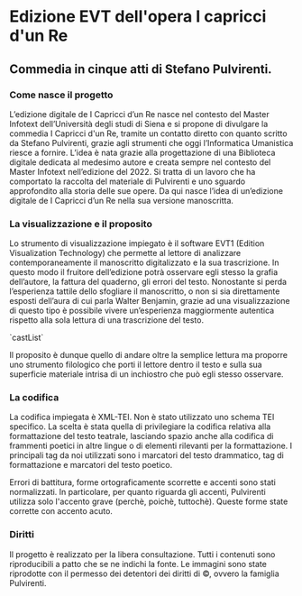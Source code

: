 <h1>Edizione EVT dell'opera I capricci d'un Re</h1>
<h2>Commedia in cinque atti di Stefano Pulvirenti.</h2>

<h3>Come nasce il progetto</h3>
<p>L’edizione digitale de I Capricci d’un Re nasce nel contesto del Master Infotext dell’Università degli studi di Siena e si propone di divulgare la commedia I Capricci d'un Re, tramite un contatto diretto con quanto scritto da Stefano Pulvirenti, grazie agli strumenti che oggi l’Informatica Umanistica riesce a fornire.
L’idea è nata grazie alla progettazione di una Biblioteca digitale dedicata al medesimo autore e creata sempre nel contesto del Master Infotext nell’edizione del 2022. Si tratta di un lavoro che ha comportato la raccolta del materiale di Pulvirenti e uno sguardo approfondito alla storia delle sue opere. Da qui nasce l’idea di un’edizione digitale de I Capricci d’un Re nella sua versione manoscritta.</p>

<h3>La visualizzazione e il proposito</h3>
<p>Lo strumento di visualizzazione impiegato è il software EVT1 (Edition Visualization Technology) che permette al lettore di analizzare contemporaneamente il manoscritto digitalizzato e la sua trascrizione. In questo modo il fruitore dell’edizione potrà osservare egli stesso la grafia dell’autore, la fattura del quaderno, gli errori del testo. Nonostante si perda l’esperienza tattile dello sfogliare il manoscritto, o non si sia direttamente esposti dell’aura di cui parla Walter Benjamin, grazie ad una visualizzazione di questo tipo è possibile vivere un’esperienza maggiormente autentica rispetto alla sola lettura di una trascrizione del testo.</p>
`castList`
<p>Il proposito è dunque quello di andare oltre la semplice lettura ma proporre uno strumento filologico che porti il lettore dentro il testo e sulla sua superficie materiale intrisa di un inchiostro che può egli stesso osservare.</p>


<h3>La codifica</h3>

<p>La codifica impiegata è XML-TEI. Non è stato utilizzato uno schema TEI specifico. La scelta è stata quella di privilegiare la codifica relativa alla formattazione del testo teatrale, lasciando spazio anche alla codifica di frammenti poetici in altre lingue o di elementi rilevanti per la formattazione. I principali tag da noi utilizzati sono i marcatori del testo drammatico, tag di formattazione e marcatori del testo poetico.</p>

<p>Errori di battitura, forme ortograficamente scorrette e accenti sono stati normalizzati. In particolare, per quanto riguarda gli accenti, Pulvirenti utilizza solo l'accento grave (perchè, poichè, tuttochè). Queste forme state corrette con accento acuto.</p>

<h3>Diritti</h3>
<p>Il progetto è realizzato per la libera consultazione. Tutti i contenuti sono riproducibili a patto che se ne indichi la fonte. Le immagini sono state riprodotte con il permesso dei detentori dei diritti di ©, ovvero la famiglia Pulvirenti.</p>
